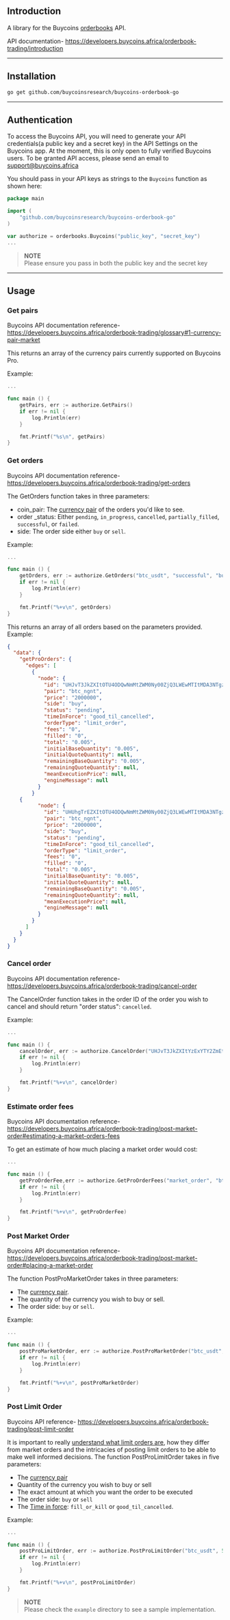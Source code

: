 ## Introduction

A library for the Buycoins [orderbooks](https://help.buycoins.africa/article/k0r0ayjfh7-order-books-explained) API.

API documentation- https://developers.buycoins.africa/orderbook-trading/introduction

---

## Installation

```bash
go get github.com/buycoinsresearch/buycoins-orderbook-go
```
---

## Authentication
To access the Buycoins API, you will need to generate your API credentials(a public key and a secret key) in the API Settings on the Buycoins app. At the moment, this is only open to fully verified Buycoins users. To be granted API access, please send an email to [support@buycoins.africa](mailto:support@buycoins.africa)

You should pass in your API keys as strings to the `Buycoins` function as shown here:

```go
package main

import (
	"github.com/buycoinsresearch/buycoins-orderbook-go"
)

var authorize = orderbooks.Buycoins("public_key", "secret_key")
...
```

>**NOTE**<br/>
>Please ensure you pass in both the public key and the secret key
---

## Usage

### Get pairs
Buycoins API documentation reference- https://developers.buycoins.africa/orderbook-trading/glossary#1-currency-pair-market

This returns an array of the currency pairs currently supported on Buycoins Pro.

Example:
```go
...

func main () {
    getPairs, err := authorize.GetPairs()
	if err != nil {
		log.Println(err)
	}

	fmt.Printf("%s\n", getPairs)
}
```


### Get orders
Buycoins API documentation reference- https://developers.buycoins.africa/orderbook-trading/get-orders

The GetOrders function takes in three parameters:
- coin_pair: The [currency pair](https://developers.buycoins.africa/orderbook-trading/glossary#1-currency-pair-market) of the orders you'd like to see.
- order _status: Either `pending`, `in_progress`, `cancelled`, `partially_filled`, `successful`, or `failed`.
- side: The order side either `buy` or `sell`.

Example:

```go
...

func main () {
    getOrders, err := authorize.GetOrders("btc_usdt", "successful", "buy")
	if err != nil {
		log.Println(err)
	}

	fmt.Printf("%+v\n", getOrders)
}
```

This returns an array of all orders based on the parameters provided.
Example:
```json
{
  "data": {
    "getProOrders": {
      "edges": [
        {
          "node": {
            "id": "UHJvT3JkZXItOTU4ODQwNmMtZWM0Ny00ZjQ3LWEwMTItMDA3NTgzMTA3MTBi",
            "pair": "btc_ngnt",
            "price": "2000000",
            "side": "buy",
            "status": "pending",
            "timeInForce": "good_til_cancelled",
            "orderType": "limit_order",
            "fees": "0",
            "filled": "0",
            "total": "0.005",
            "initialBaseQuantity": "0.005",
            "initialQuoteQuantity": null,
            "remainingBaseQuantity": "0.005",
            "remainingQuoteQuantity": null,
            "meanExecutionPrice": null,
            "engineMessage": null
          }
        }
	{
          "node": {
            "id": "UHUhgTrEZXItOTU4ODQwNmMtZWM0Ny00ZjQ3LWEwMTItMDA3NTgzMTA3MTBi",
            "pair": "btc_ngnt",
            "price": "2000000",
            "side": "buy",
            "status": "pending",
            "timeInForce": "good_til_cancelled",
            "orderType": "limit_order",
            "fees": "0",
            "filled": "0",
            "total": "0.005",
            "initialBaseQuantity": "0.005",
            "initialQuoteQuantity": null,
            "remainingBaseQuantity": "0.005",
            "remainingQuoteQuantity": null,
            "meanExecutionPrice": null,
            "engineMessage": null
          }
        }
      ]
    }
  }
}
```


### Cancel order
Buycoins API documentation reference- https://developers.buycoins.africa/orderbook-trading/cancel-order

The CancelOrder function takes in the order ID of the order you wish to cancel and should return "order status": `cancelled`.

Example:

```go
...

func main () {
    cancelOrder, err := authorize.CancelOrder("UHJvT3JkZXItYzExYTY2ZmEtMzdiYy00ZDcyLWJmODgtNzg2NzRkNzdhZTlj")
	if err != nil {
		log.Println(err)
	}

	fmt.Printf("%+v\n", cancelOrder)
}
```

### Estimate order fees
Buycoins API documentation reference- https://developers.buycoins.africa/orderbook-trading/post-market-order#estimating-a-market-orders-fees

To get an estimate of how much placing a market order would cost:
```go
...

func main () {
    getProOrderFee,err := authorize.GetProOrderFees("market_order", "btc_usdt", "sell", 0.001)
	if err != nil {
		log.Println(err)
	}

	fmt.Printf("%+v\n", getProOrderFee)
}
```

### Post Market Order 
Buycoins API documentation reference- https://developers.buycoins.africa/orderbook-trading/post-market-order#placing-a-market-order

The function PostProMarketOrder takes in three parameters:
- The [currency pair](https://developers.buycoins.africa/orderbook-trading/glossary#1-currency-pair-market).
- The quantity of the currency you wish to buy or sell. 
- The order side: `buy` or `sell`.

Example:

```go
...

func main () {
    postProMarketOrder, err := authorize.PostProMarketOrder("btc_usdt", 5.00, "buy")
	if err != nil {
		log.Println(err)
	}

	fmt.Printf("%+v\n", postProMarketOrder)
}
```
### Post Limit Order 
Buycoins API reference- https://developers.buycoins.africa/orderbook-trading/post-limit-order

It is important to really [understand what limit  orders are](https://help.buycoins.africa/article/hwdaszt3ew-how-to-place-a-sell-limit-order), how they differ from market orders and the intricacies of posting limit orders to be able to make well informed decisions.
The function PostProLimitOrder takes in five parameters:
- The [currency pair](https://developers.buycoins.africa/orderbook-trading/glossary#1-currency-pair-market)
- Quantity of the currency you wish to buy or sell 
- The exact amount at which you want the order to be executed
- The order side: `buy` or `sell` 
- The [Time in force](https://developers.buycoins.africa/orderbook-trading/glossary#2-time-in-force): `fill_or_kill` or `good_til_cancelled`.

Example:

```go
...

func main () {
    postProLimitOrder, err := authorize.PostProLimitOrder("btc_usdt", 5.00, 26000000.00, "buy", "good_til_cancelled")
	if err != nil {
		log.Println(err)
	}

	fmt.Printf("%+v\n", postProLimitOrder)
}
```


>**NOTE**<br/>
>Please check the `example` directory to see a sample implementation.
